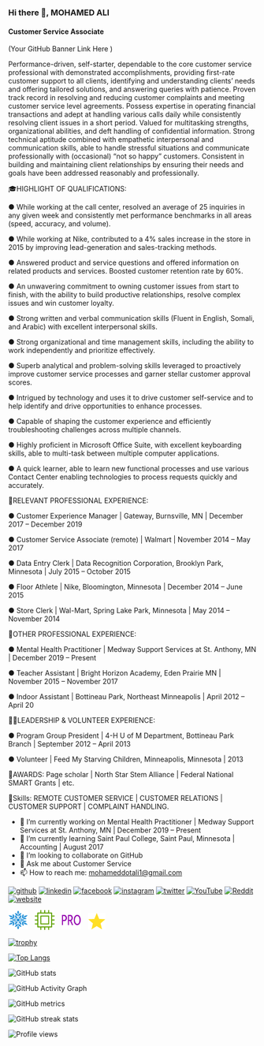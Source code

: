 ### Hi there 👋, MOHAMED ALI
#### Customer Service Associate

(Your GitHub Banner Link Here )

Performance-driven, self-starter, dependable to the core customer service professional with demonstrated accomplishments, providing first-rate customer support to all clients, identifying and understanding clients’ needs and offering tailored solutions, and answering queries with patience. Proven track record in resolving and reducing customer complaints and meeting customer service level agreements. Possess expertise in operating financial transactions and adept at handling various calls daily while consistently resolving client issues in a short period. Valued for multitasking strengths, organizational abilities, and deft handling of confidential information. Strong technical aptitude combined with empathetic interpersonal and communication skills, able to handle stressful situations and communicate professionally with (occasional) “not so happy” customers. Consistent in building and maintaining client relationships by ensuring their needs and goals have been addressed reasonably and professionally. 

🎓HIGHLIGHT OF QUALIFICATIONS:

● While working at the call center, resolved an average of 25 inquiries in any given week and consistently met performance benchmarks in all areas (speed, accuracy, and volume).

● While working at Nike, contributed to a 4% sales increase in the store in 2015 by improving lead-generation and sales-tracking methods.

● Answered product and service questions and offered information on related products and services. Boosted customer retention rate by 60%.

● An unwavering commitment to owning customer issues from start to finish, with the ability to build productive relationships, resolve complex issues and win customer loyalty.

● Strong written and verbal communication skills (Fluent in English, Somali, and Arabic) with excellent interpersonal skills.

● Strong organizational and time management skills, including the ability to work independently and prioritize effectively.

● Superb analytical and problem-solving skills leveraged to proactively improve customer service processes and garner stellar customer approval scores.

● Intrigued by technology and uses it to drive customer self-service and to help identify and drive opportunities to enhance processes.

● Capable of shaping the customer experience and efficiently troubleshooting challenges across multiple channels.

● Highly proficient in Microsoft Office Suite, with excellent keyboarding skills, able to multi-task between multiple computer applications.

● A quick learner, able to learn new functional processes and use various Contact Center enabling technologies to process requests quickly and accurately.

💼RELEVANT PROFESSIONAL EXPERIENCE: 

● Customer Experience Manager | Gateway, Burnsville, MN | December 2017 – December 2019

● Customer Service Associate (remote) | Walmart | November 2014 – May 2017

● Data Entry Clerk | Data Recognition Corporation, Brooklyn Park, Minnesota | July 2015 – October 2015

● Floor Athlete | Nike, Bloomington, Minnesota | December 2014 – June 2015

● Store Clerk | Wal-Mart, Spring Lake Park, Minnesota | May 2014 – November 2014

💼OTHER PROFESSIONAL EXPERIENCE:

● Mental Health Practitioner | Medway Support Services at St. Anthony, MN | December 2019 – Present

● Teacher Assistant | Bright Horizon Academy, Eden Prairie MN | November 2015 – November 2017

● Indoor Assistant | Bottineau Park, Northeast Minneapolis | April 2012 – April 20

👨‍💼LEADERSHIP & VOLUNTEER EXPERIENCE:

● Program Group President | 4-H U of M Department, Bottineau Park Branch | September 2012 – April 2013

● Volunteer | Feed My Starving Children, Minneapolis, Minnesota | 2013

🥇AWARDS: Page scholar | North Star Stem Alliance | Federal National SMART Grants | etc.

🤹Skills: REMOTE CUSTOMER SERVICE | CUSTOMER RELATIONS | CUSTOMER SUPPORT | COMPLAINT HANDLING.

- 🔭 I’m currently working on Mental Health Practitioner | Medway Support Services at St. Anthony, MN | December 2019 – Present  
- 🌱 I’m currently learning Saint Paul College, Saint Paul, Minnesota | Accounting | August 2017 
- 👯 I’m looking to collaborate on GitHub 
- 💬 Ask me about Customer Service 
- 📫 How to reach me:  mohameddotali1@gmail.com 


[<img src='https://cdn.jsdelivr.net/npm/simple-icons@3.0.1/icons/github.svg' alt='github' height='40'>](https://github.com/MAli024)  [<img src='https://cdn.jsdelivr.net/npm/simple-icons@3.0.1/icons/linkedin.svg' alt='linkedin' height='40'>](https://www.linkedin.com/in/mohamedali/)  [<img src='https://cdn.jsdelivr.net/npm/simple-icons@3.0.1/icons/facebook.svg' alt='facebook' height='40'>](https://www.facebook.com/mohamedali)  [<img src='https://cdn.jsdelivr.net/npm/simple-icons@3.0.1/icons/instagram.svg' alt='instagram' height='40'>](https://www.instagram.com/mohamedali/)  [<img src='https://cdn.jsdelivr.net/npm/simple-icons@3.0.1/icons/twitter.svg' alt='twitter' height='40'>](https://twitter.com/mohamedali)  [<img src='https://cdn.jsdelivr.net/npm/simple-icons@3.0.1/icons/youtube.svg' alt='YouTube' height='40'>](https://www.youtube.com/channel/mohamedali)  [<img src='https://cdn.jsdelivr.net/npm/simple-icons@3.0.1/icons/reddit.svg' alt='Reddit' height='40'>](https://www.reddit.com/user/mohamedali)  [<img src='https://cdn.jsdelivr.net/npm/simple-icons@3.0.1/icons/icloud.svg' alt='website' height='40'>](mohamedali)  

<a href='https://archiveprogram.github.com/'><img src='https://raw.githubusercontent.com/acervenky/animated-github-badges/master/assets/acbadge.gif' width='40' height='40'></a> <a href='https://docs.github.com/en/developers'><img src='https://raw.githubusercontent.com/acervenky/animated-github-badges/master/assets/devbadge.gif' width='40' height='40'></a> <a href='https://github.com/pricing'><img src='https://raw.githubusercontent.com/acervenky/animated-github-badges/master/assets/pro.gif' width='40' height='40'></a> <a href='https://stars.github.com/'><img src='https://raw.githubusercontent.com/acervenky/animated-github-badges/master/assets/starbadge.gif' width='35' height='35'></a> 

[![trophy](https://github-profile-trophy.vercel.app/?username=MAli024)](https://github.com/ryo-ma/github-profile-trophy)

[![Top Langs](https://github-readme-stats.vercel.app/api/top-langs/?username=MAli024)](https://github.com/anuraghazra/github-readme-stats)

![GitHub stats](https://github-readme-stats.vercel.app/api?username=MAli024&show_icons=true)  

![GitHub Activity Graph](https://activity-graph.herokuapp.com/graph?username=MAli024)  

![GitHub metrics](https://metrics.lecoq.io/MAli024)  

![GitHub streak stats](https://github-readme-streak-stats.herokuapp.com/?user=MAli024)  

![Profile views](https://gpvc.arturio.dev/MAli024)  
